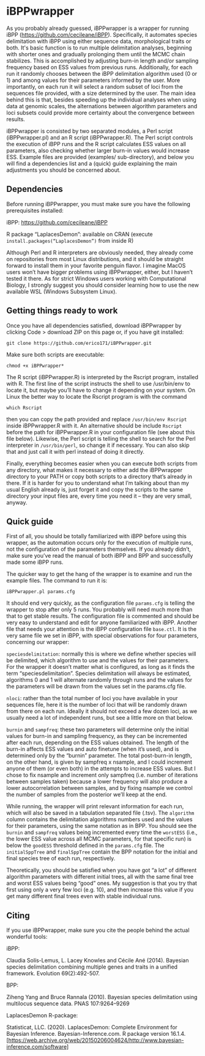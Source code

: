 
# iBPPwrapper

As you probably already guessed, iBPPwrapper is a wrapper for running iBPP (https://github.com/cecileane/iBPP). Specifically, it automates species delimitation with iBPP using either sequence data, morphological traits or both. It's basic function is to run multiple delimitation analyses, beginning with shorter ones and gradually prolonging them until the MCMC chain stabilizes. This is accomplished by adjusting burn-in length and/or sampling frequency based on ESS values from previous runs. Additionally, for each run it randomly chooses between the iBPP delimitation algorithm used (0 or 1) and among values for their parameters informed by the user. More importantly, on each run it will select a random subset of loci from the sequences file provided, with a size determined by the user. The main idea behind this is that, besides speeding up the individual analyses when using data at genomic scales, the alternations between algorithm parameters and loci subsets could provide more certainty about the convergence between results.

iBPPwrapper is consisted by two separated modules, a Perl script (iBPPwrapper.pl) and an R script (iBPPwrapper.R). The Perl script controls the execution of iBPP runs and the R script calculates ESS values on all parameters, also checking whether larger burn-in values would increase ESS. Example files are provided (examples/ sub-directory), and below you will find a dependencies list and a (quick) guide explaining the main adjustments you should be concerned about.


## Dependencies

Before running iBPPwrapper, you must make sure you have the following prerequisites installed:

iBPP: https://github.com/cecileane/iBPP

R package “LaplacesDemon”: available on CRAN (execute `install.packages(“LaplacesDemon”)` from inside R)

Although Perl and R interpreters are obviously needed, they already come on repositories from most Linux distributions, and it should be straight forward to install them in your favorite penguin flavor. I imagine MacOS users won’t have bigger problems using iBPPwrapper, either, but I haven’t tested it there. As for strict Windows users working with Computational Biology, I strongly suggest you should consider learning how to use the new available WSL (Windows Subsystem Linux).


## Getting things ready to work

Once you have all dependencies satisfied, download iBPPwrapper by clicking Code > download ZIP on this page or, if you have git installed:

`git clone https://github.com/erico171/iBPPwrapper.git`

Make sure both scripts are executable:

`chmod +x iBPPwrapper*`

The R script (iBPPwrapper.R) is interpreted by the Rscript program, installed with R. The first line of the script instructs the shell to use /usr/bin/env to locate it, but maybe you’ll have to change it depending on your system. On Linux the better way to locate the Rscript program is with the command

`which Rscript`

then you can copy the path provided and replace `/usr/bin/env Rscript` inside iBPPwrapper.R with it. An alternative should be include `Rscript` before the path for iBPPwrapper.R in your configuration file (see about this file below). Likewise, the Perl script is telling the shell to search for the Perl interpreter in `/usr/bin/perl`, so change it if necessary. You can also skip that and just call it with perl instead of doing it directly.

Finally, everything becomes easier when you can execute both scripts from any directory, what makes it necessary to either add the iBPPwrapper directory to your PATH or copy both scripts to a directory that’s already in there. If it is harder for you to understand what I’m talking about than my usual English already is, just forget it and copy the scripts to the same directory your input files are, every time you need it – they are very small, anyway.


## Quick guide

First of all, you should be totally familiarized with iBPP before using this wrapper, as the automation occurs only for the execution of multiple runs, not the configuration of the parameters themselves. If you already didn’t, make sure you’ve read the manual of both iBPP and BPP and successfully made some iBPP runs.

The quicker way to get the hang of the wrapper is to examine and run the example files. The command to run it is:

`iBPPwrapper.pl params.cfg`

It should end very quickly, as the configuration file `params.cfg` is telling the wrapper to stop after only 5 runs. You probably will need much more than that to get stable results. The configuration file is commented and should be very easy to understand and edit for anyone familiarized with iBPP. Another file that needs your attention is the iBPP configuration file `base.ctl`. It is the very same file we set in iBPP, with special observations for four parameters, concerning our wrapper:

`speciesdelimitation`: normally this is where we define whether species will be delimited, which algorithm to use and the values for their parameters. For the wrapper it doesn’t matter what is configured, as long as it finds the term “speciesdelimitation”. Species delimitation will always be estimated, algorithms 0 and 1 will alternate randomly through runs and the values for the parameters will be drawn from the values set in the params.cfg file.

`nloci`: rather than the total number of loci you have available in your sequences file, here it is the number of loci that will be randomly drawn from there on each run. Ideally it should not exceed a few dozen loci, as we usually need a lot of independent runs, but see a little more on that below.

`burnin` and `sampfreq`: these two parameters will determine only the initial values for burn-in and sampling frequency, as they can be incremented after each run, depending on the ESS values obtained. The length of the burn-in affects ESS values and auto finetune (when it’s used), and is determined only by the “burnin” parameter. The total post-burn-in length, on the other hand, is given by sampfreq x nsample, and I could increment anyone of them (or even both) in the attempts to increase ESS values. But I chose to fix nsample and increment only sampfreq (i.e. number of iterations between samples taken) because a lower frequency will also produce a lower autocorrelation between samples, and by fixing nsample we control the number of samples from the posterior we’ll keep at the end.

While running, the wrapper will print relevant information for each run, which will also be saved in a tabulation separated file (.tsv). The `algorithm` column contains the delimitation algorithms numbers used and the values for their parameters, using the same notation as in BPP. You should see the `burnin` and `sampfreq` values being incremented every time the `worstESS` (i.e., the lower ESS value across all MCMC parameters, for that specific run) is below the `goodESS` threshold defined in the `params.cfg` file. The `initialSppTree` and `finalSppTree` contain the BPP notation for the initial and final species tree of each run, respectively.

Theoretically, you should be satisfied when you have got “a lot” of different algorithm parameters with different initial trees, all with the same final tree and worst ESS values being “good” ones. My suggestion is that you try that first using only a very few loci (e.g. 10), and then increase this value if you get many different final trees even with stable individual runs.

## Citing

If you use iBPPwrapper, make sure you cite the people behind the actual wonderful tools:

iBPP:

Claudia Solís-Lemus, L. Lacey Knowles and Cécile Ané (2014). Bayesian species delimitation combining multiple genes and traits in a unified framework. Evolution 69(2):492-507.

BPP:

Ziheng Yang and Bruce Rannala (2010). Bayesian species delimitation using multilocus sequence data. PNAS 107:9264–9269

LaplacesDemon R-package:

Statisticat, LLC. (2020). LaplacesDemon: Complete Environment for Bayesian Inference. Bayesian-Inference.com. R package version 16.1.4. [https://web.archive.org/web/20150206004624/http://www.bayesian-inference.com/software]
